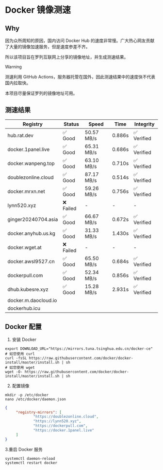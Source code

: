 # Docker 镜像测速

## Why

因为众所周知的原因，国内访问 Docker Hub 的速度非常慢。广大热心网友贡献了大量的镜像加速服务，但是速度参差不齐。


所以该项目旨在罗列互联网上分享的镜像地址，并生成测速结果。

> [!WARNING]
> 测速利用 GitHub Actions，服务器托管在国外，因此测速结果中的速度快不代表国内拉取快。
>

本项目尽量保证罗列的镜像地址可用。

## 测速结果

| Registry | Status | Speed | Time | Integrity |
|----------|--------|-------|------|-----------|
| hub.rat.dev | ✅ Good | 50.57 MB/s | 0.886s | ✅ Verified |
| docker.1panel.live | ✅ Good | 65.31 MB/s | 0.686s | ✅ Verified |
| docker.wanpeng.top | ✅ Good | 63.10 MB/s | 0.710s | ✅ Verified |
| doublezonline.cloud | ✅ Good | 87.17 MB/s | 0.514s | ✅ Verified |
| docker.mrxn.net | ✅ Good | 59.26 MB/s | 0.756s | ✅ Verified |
| lynn520.xyz | ❌ Failed | - | - | - |
| ginger20240704.asia | ✅ Good | 66.67 MB/s | 0.672s | ✅ Verified |
| docker.anyhub.us.kg | ✅ Good | 31.33 MB/s | 1.430s | ✅ Verified |
| docker.wget.at | ❌ Failed | - | - | - |
| docker.awsl9527.cn | ✅ Good | 65.50 MB/s | 0.684s | ✅ Verified |
| dockerpull.com | ✅ Good | 52.34 MB/s | 0.856s | ✅ Verified |
| dhub.kubesre.xyz | ✅ Good | 15.28 MB/s | 2.931s | ✅ Verified |
| docker.m.daocloud.io|  |  |  |  |
| dockerhub.icu|  |  |  |  |

## Docker 配置

1. 安装 Docker
```shell
export DOWNLOAD_URL="https://mirrors.tuna.tsinghua.edu.cn/docker-ce"
# 如您使用 curl
curl -fsSL https://raw.githubusercontent.com/docker/docker-install/master/install.sh | sh
# 如您使用 wget
wget -O- https://raw.githubusercontent.com/docker/docker-install/master/install.sh | sh
```

2. 配置镜像

```shell
mkdir -p /etc/docker
nano /etc/docker/daemon.json
```

```json
{
     "registry-mirrors": [
             "https://doublezonline.cloud",
             "https://lynn520.xyz",
             "https://dockerpull.com",
             "https://docker.1panel.live"
     ]
}
```

 3.重启 Docker 服务
```shell
systemctl daemon-reload
systemctl restart docker
```
